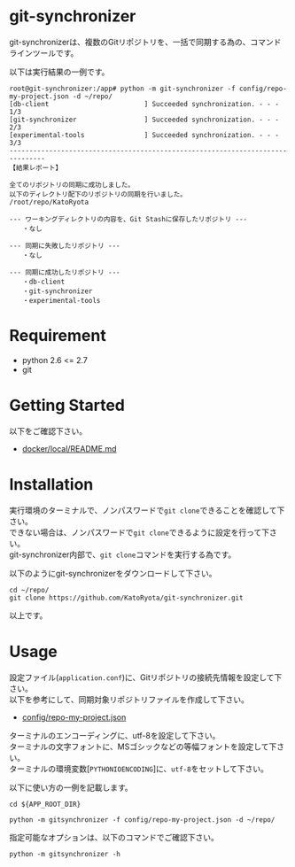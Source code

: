 # git-synchronizer

git-synchronizerは、複数のGitリポジトリを、一括で同期する為の、コマンドラインツールです。

以下は実行結果の一例です。

```text
root@git-synchronizer:/app# python -m git-synchronizer -f config/repo-my-project.json -d ~/repo/
[db-client                        ] Succeeded synchronization. - - - 1/3
[git-synchronizer                 ] Succeeded synchronization. - - - 2/3
[experimental-tools               ] Succeeded synchronization. - - - 3/3
-------------------------------------------------------------------------------
【結果レポート】

全てのリポジトリの同期に成功しました。
以下のディレクトリ配下のリポジトリの同期を行いました。
/root/repo/KatoRyota

--- ワーキングディレクトリの内容を、Git Stashに保存したリポジトリ ---
　　・なし

--- 同期に失敗したリポジトリ ---
　　・なし

--- 同期に成功したリポジトリ ---
　　・db-client
　　・git-synchronizer
　　・experimental-tools
```

# Requirement

* python 2.6 <= 2.7
* git

# Getting Started

以下をご確認下さい。

* [docker/local/README.md](docker/local/README.md)

# Installation

実行環境のターミナルで、ノンパスワードで`git clone`できることを確認して下さい。  
できない場合は、ノンパスワードで`git clone`できるように設定を行って下さい。  
git-synchronizer内部で、`git clone`コマンドを実行する為です。

以下のようにgit-synchronizerをダウンロードして下さい。

```shell
cd ~/repo/
git clone https://github.com/KatoRyota/git-synchronizer.git
```

以上です。

# Usage

設定ファイル(`application.conf`)に、Gitリポジトリの接続先情報を設定して下さい。  
以下を参考にして、同期対象リポジトリファイルを作成して下さい。

* [config/repo-my-project.json](config/repo-my-project.json)

ターミナルのエンコーディングに、utf-8を設定して下さい。  
ターミナルの文字フォントに、MSゴシックなどの等幅フォントを設定して下さい。  
ターミナルの環境変数[`PYTHONIOENCODING`]に、`utf-8`をセットして下さい。

以下に使い方の一例を記載します。

```shell
cd ${APP_ROOT_DIR}

python -m gitsynchronizer -f config/repo-my-project.json -d ~/repo/
```

指定可能なオプションは、以下のコマンドでご確認下さい。

```shell
python -m gitsynchronizer -h
```

